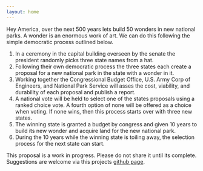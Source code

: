 ```yaml
---
layout: home 
---
```


Hey America, over the next 500 years lets build 50 wonders in new national
parks. A wonder is an enormous work of art.  We can do this following the
simple democratic process outlined below.

 1. In a ceremony in the capital building overseen by the senate the president
    randomly picks three state names from a hat.
 2. Following their own democratic process the three states each create a proposal
    for a new national park in the state with a wonder in it.
 3. Working together the Congressional Budget Office, U.S. Army Corp of
    Engineers, and National Park Service will asses the cost, viability, and
    durability of each proposal and publish a report.
 4. A national vote will be held to select one of the states proposals using a
    ranked choice vote.  A fourth option of none will be offered as a choice
    when voting.  If none wins, then this process starts over with three new states.
 5. The winning state is granted a budget by congress and given 10 years to
    build its new wonder and acquire land for the new national park.
 6. During the 10 years while the winning state is toiling away, the selection
    process for the next state can start.

This proposal is a work in progress.  Please do not share it until its complete.
Suggestions are welcome via this projects [github
page](https://github.com/keith-turner/wonderparks).

